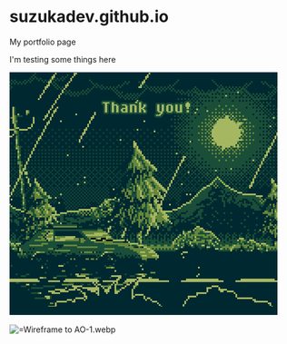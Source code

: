 # suzukadev.github.io
My portfolio page

I'm testing some things here

![ResultsGifTHANKYOU.gif](ResultsGifTHANKYOU.gif)

![=Wireframe to AO-1.webp](Marbles)
